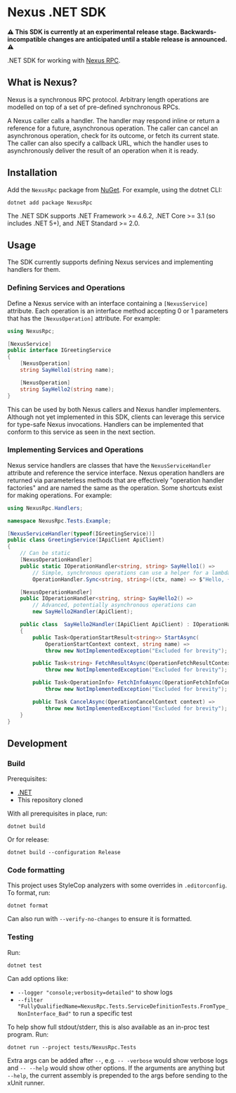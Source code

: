 # Nexus .NET SDK

**⚠️ This SDK is currently at an experimental release stage. Backwards-incompatible changes are anticipated until a
stable release is announced. ⚠️**

.NET SDK for working with [Nexus RPC](https://github.com/nexus-rpc/api).

## What is Nexus?

Nexus is a synchronous RPC protocol. Arbitrary length operations are modelled on top of a set of pre-defined synchronous
RPCs.

A Nexus caller calls a handler. The handler may respond inline or return a reference for a future, asynchronous
operation. The caller can cancel an asynchronous operation, check for its outcome, or fetch its current state. The
caller can also specify a callback URL, which the handler uses to asynchronously deliver the result of an operation when
it is ready.

## Installation

Add the `NexusRpc` package from [NuGet](https://www.nuget.org/packages/NexusRpc). For example, using the dotnet CLI:

    dotnet add package NexusRpc

The .NET SDK supports .NET Framework >= 4.6.2, .NET Core >= 3.1 (so includes .NET 5+), and .NET Standard >= 2.0.

## Usage

The SDK currently supports defining Nexus services and implementing handlers for them.

### Defining Services and Operations

Define a Nexus service with an interface containing a `[NexusService]` attribute. Each operation is an interface method
accepting 0 or 1 parameters that has the `[NexusOperation]` attribute. For example:

```csharp
using NexusRpc;

[NexusService]
public interface IGreetingService
{
    [NexusOperation]
    string SayHello1(string name);

    [NexusOperation]
    string SayHello2(string name);
}
```

This can be used by both Nexus callers and Nexus handler implementers. Although not yet implemented in this SDK, clients
can leverage this service for type-safe Nexus invocations. Handlers can be implemented that conform to this service as
seen in the next section.

### Implementing Services and Operations

Nexus service handlers are classes that have the `NexusServiceHandler` attribute and reference the service interface.
Nexus operation handlers are returned via parameterless methods that are effectively "operation handler factories" and
are named the same as the operation. Some shortcuts exist for making operations. For example:

```csharp
using NexusRpc.Handlers;

namespace NexusRpc.Tests.Example;

[NexusServiceHandler(typeof(IGreetingService))]
public class GreetingService(IApiClient ApiClient)
{
    // Can be static
    [NexusOperationHandler]
    public static IOperationHandler<string, string> SayHello1() =>
        // Simple, synchronous operations can use a helper for a lambda
        OperationHandler.Sync<string, string>((ctx, name) => $"Hello, {name}!");

    [NexusOperationHandler]
    public IOperationHandler<string, string> SayHello2() =>
        // Advanced, potentially asynchronous operations can 
        new SayHello2Handler(ApiClient);

    public class  SayHello2Handler(IApiClient ApiClient) : IOperationHandler<string, string>
    {
        public Task<OperationStartResult<string>> StartAsync(
            OperationStartContext context, string name) =>
            throw new NotImplementedException("Excluded for brevity");

        public Task<string> FetchResultAsync(OperationFetchResultContext context) =>
            throw new NotImplementedException("Excluded for brevity");

        public Task<OperationInfo> FetchInfoAsync(OperationFetchInfoContext context) =>
            throw new NotImplementedException("Excluded for brevity");

        public Task CancelAsync(OperationCancelContext context) =>
            throw new NotImplementedException("Excluded for brevity");
    }
}
```

## Development

### Build

Prerequisites:

* [.NET](https://learn.microsoft.com/en-us/dotnet/core/install/)
* This repository cloned

With all prerequisites in place, run:

    dotnet build

Or for release:

    dotnet build --configuration Release

### Code formatting

This project uses StyleCop analyzers with some overrides in `.editorconfig`. To format, run:

    dotnet format

Can also run with `--verify-no-changes` to ensure it is formatted.

### Testing

Run:

    dotnet test

Can add options like:

* `--logger "console;verbosity=detailed"` to show logs
* `--filter "FullyQualifiedName=NexusRpc.Tests.ServiceDefinitionTests.FromType_NonInterface_Bad"` to run a
  specific test

To help show full stdout/stderr, this is also available as an in-proc test program. Run:

    dotnet run --project tests/NexusRpc.Tests

Extra args can be added after `--`, e.g. `-- -verbose` would show verbose logs and `-- --help` would show other
options. If the arguments are anything but `--help`, the current assembly is prepended to the args before sending to the
xUnit runner.
